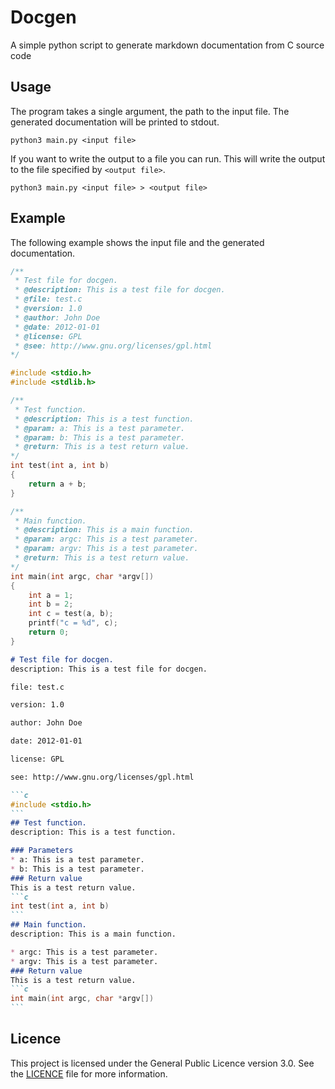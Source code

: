 # Docgen

A simple python script to generate markdown documentation from C source code

## Usage
The program takes a single argument, the path to the input file. The generated documentation will be printed to stdout.

```
python3 main.py <input file>
```

If you want to write the output to a file you can run. This will write the output to the file specified by `<output file>`.

```
python3 main.py <input file> > <output file>
```

## Example
The following example shows the input file and the generated documentation.
```c
/**
 * Test file for docgen.
 * @description: This is a test file for docgen.
 * @file: test.c
 * @version: 1.0
 * @author: John Doe
 * @date: 2012-01-01
 * @license: GPL
 * @see: http://www.gnu.org/licenses/gpl.html
*/

#include <stdio.h>
#include <stdlib.h>

/**
 * Test function.
 * @description: This is a test function.
 * @param: a: This is a test parameter.
 * @param: b: This is a test parameter.
 * @return: This is a test return value.
*/
int test(int a, int b)
{
    return a + b;
}

/**
 * Main function.
 * @description: This is a main function.
 * @param: argc: This is a test parameter.
 * @param: argv: This is a test parameter.
 * @return: This is a test return value.
*/
int main(int argc, char *argv[])
{
    int a = 1;
    int b = 2;
    int c = test(a, b);
    printf("c = %d", c);
    return 0;
}
```

````markdown
# Test file for docgen.
description: This is a test file for docgen.

file: test.c

version: 1.0

author: John Doe

date: 2012-01-01

license: GPL

see: http://www.gnu.org/licenses/gpl.html

```c
#include <stdio.h>
```
## Test function.
description: This is a test function.

### Parameters
* a: This is a test parameter.
* b: This is a test parameter.
### Return value
This is a test return value.
```c
int test(int a, int b)
```
## Main function.
description: This is a main function.

* argc: This is a test parameter.
* argv: This is a test parameter.
### Return value
This is a test return value.
```c
int main(int argc, char *argv[])
```
````

## Licence
This project is licensed under the General Public Licence version 3.0. See the [LICENCE](LICENCE) file for more information.